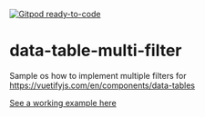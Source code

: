 [![Gitpod ready-to-code](https://img.shields.io/badge/Gitpod-ready--to--code-blue?logo=gitpod)](https://gitpod.io/#https://github.com/frontid/vuetify-data-table-multi-filter)

# data-table-multi-filter

Sample os how to implement multiple filters for https://vuetifyjs.com/en/components/data-tables

[See a working example here](https://frontid.github.io/vuetify-data-table-multi-filter/)